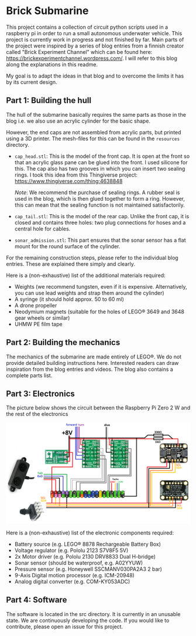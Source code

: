 # Brick Submarine

This project contains a collection of circuit python scripts 
used in a raspberry pi in order to run a small autonomous 
underwater vehicle. This project is currently work in progress 
and not finished by far. Main parts of the project were 
inspired by a series of blog entries from a finnish creator 
called "Brick Experiment Channel" which can be found here: 
https://brickexperimentchannel.wordpress.com/. I will refer 
to this blog along the explanations in this readme.

My goal is to adapt the ideas in that blog and to overcome 
the limits it has by its current design. 

## Part 1: Building the hull

The hull of the submarine basically requires 
the same parts as those in the blog i.e. we also use an 
acrylic cylinder for the basic shape. 

However, the end caps are not assembled from acrylic parts, 
but printed using a 3D printer. The mesh-files for this can be 
found in the `resources` directory.

* `cap_head.stl`: This is the model of the front cap. It is 
    open at the front so that an acrylic glass pane can be 
    glued into the front. I used silicone for this. The cap 
    also has two grooves in which you can insert two sealing 
    rings. I took this idea from this Thingiverse project: 
    https://www.thingiverse.com/thing:4638848

    _Note_: We recommend the purchase of sealing rings. A 
    rubber seal is used in the blog, which is then glued 
    together to form a ring. However, this can mean that the 
    sealing function is not maintained satisfactorily.
* `cap_tail.stl`: This is the model of the rear cap. Unlike 
    the front cap, it is closed and contains three holes: two 
    plug connections for hoses and a central hole for cables.
* `sonar_admission.stl`: This part ensures that the sonar 
    sensor has a flat mount for the round surface of the 
    cylinder. 

For the remaining construction steps, please refer to the 
individual blog entries. These are explained there simply and 
clearly. 

Here is a (non-exhaustive) list of the additional materials 
required:
* Weights (we recommend tungsten, even if it is expensive. 
    Alternatively, you can use lead weights and strap them 
    around the cylinder)
* A syringe (it should hold approx. 50 to 60 ml)
* A drone propeller
* Neodymium magnets (suitable for the holes of LEGO® 3649 and 
    3648 gear wheels or similar)
* UHMW PE film tape

## Part 2: Building the mechanics

The mechanics of the submarine are made entirely of LEGO®. We 
do not provide detailed building instructions here. 
Interested readers can draw inspiration from the blog entries 
and videos. The blog also contains a complete parts list. 

## Part 3: Electronics

The picture below shows the circuit between the Raspberry Pi 
Zero 2 W and the rest of the electronics

![circuit diagram](./resources/circuit_diagram.png?raw=true)

Here is a (non-exhaustive) list of the electronic components 
required:
* Battery source (e.g. LEGO® 8878 Rechargeable
    Battery Box)
* Voltage regulator (e.g. Pololu 2123 S7V8F5 5V)
* 2x Motor driver (e.g. Pololu 2130 DRV8833 Dual H-bridge)
* Sonar sensor (should be waterproof, e.g. A02YYUW)
* Pressure sensor (e.g. Honeywell SSCMANV030PA2A3 2 bar)
* 9-Axis Digital motion processor (e.g. ICM-20948)
* Analog digital converter (e.g. COM-KY053ADC)

## Part 4: Software

The software is located in the src directory. It is currently 
in an unusable state. We are continuously developing the code. 
If you would like to contribute, please open an issue for this 
project. 
